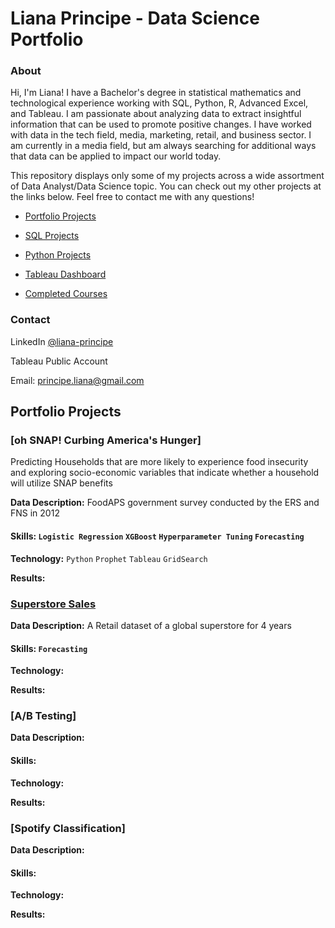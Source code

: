 # Liana Principe - Data Science Portfolio
### About
Hi, I'm Liana! I have a Bachelor's degree in statistical mathematics and technological experience working with SQL, Python, R, Advanced Excel, and Tableau. I am passionate about analyzing data to extract insightful information that can be used to promote positive changes. I have worked with data in the tech field, media, marketing, retail, and business sector. I am currently in a media field, but am always searching for additional ways that data can be applied to impact our world today.

This repository displays only some of my projects across a wide assortment of Data Analyst/Data Science topic. You can check out my other projects at the links below. Feel free to contact me with any questions!

- [Portfolio Projects](https://github.com/lap309/Data-Analysis-Portfolio/edit/main/README.md#portfolio-projects)

- [SQL Projects](https://github.com/lap309/SQL-Queries)

- [Python Projects](https://github.com/lap309/Python)

- [Tableau Dashboard]()

- [Completed Courses]()

### Contact

LinkedIn                  [@liana-principe](https://www.linkedin.com/in/liana-principe/)

Tableau Public Account

Email:                    principe.liana@gmail.com

## Portfolio Projects
### [oh SNAP! Curbing America's Hunger]
Predicting Households that are more likely to experience food insecurity and exploring socio-economic variables that indicate whether a household will utilize SNAP benefits

**Data Description:** FoodAPS government survey conducted by the ERS and FNS in 2012
#### Skills: `Logistic Regression` `XGBoost` `Hyperparameter Tuning` `Forecasting`
**Technology:** `Python` `Prophet` `Tableau` `GridSearch`

**Results:**

### [Superstore Sales](https://github.com/lap309/Data-Analysis-Portfolio/tree/main/Superstore%20Sales%20Data) 

**Data Description:** A Retail dataset of a global superstore for 4 years
#### Skills: `Forecasting`
**Technology:**

**Results:**

### [A/B Testing]

**Data Description:**
#### Skills:
**Technology:**

**Results:**


### [Spotify Classification]

**Data Description:**
#### Skills:
**Technology:**

**Results:**


